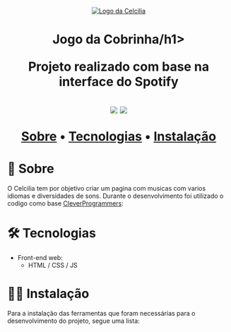 <p align="center">
  <a href="https://i.imgur.com/oQ8wguN.png">
    <img src="https://i.imgur.com/oQ8wguN.png" alt="Logo da Celcilia" />
  </a>
</p>

<h1 align="center">Jogo da Cobrinha/h1>
<p align="center">Projeto realizado com base na interface do Spotify</p>

<p align="center">
  <img src="https://img.shields.io/static/v1?label=npm&message=6.14.6&color=C53534&style=flat-square&logo=npm"/>
  <img src="https://img.shields.io/static/v1?label=react&message=^17.0.1&color=61D9FB&style=flat-square&logo=react"/>
</p>

<p align="center">
 <a href="#-sobre">Sobre</a> •
 <a href="#-tecnologias">Tecnologias</a> • 
 <a href="#-instalação">Instalação</a>
</p>

# 📖 Sobre
<p>O Celcilia tem por objetivo criar um pagina com musicas com varios idiomas e diversidades de sons. Durante o desenvolvimento foi utilizado o codigo como base <a href="https://github.com/CleverProgrammers/spotify-clone">CleverProgrammers</a>:</p>

<h1>🛠 Tecnologias</h1>

- Front-end web:
  - HTML / CSS / JS 

<h1>👨‍💻 Instalação</h1>
<p>Para a instalação das ferramentas que foram necessárias para o desenvolvimento do projeto, segue uma lista: </p>